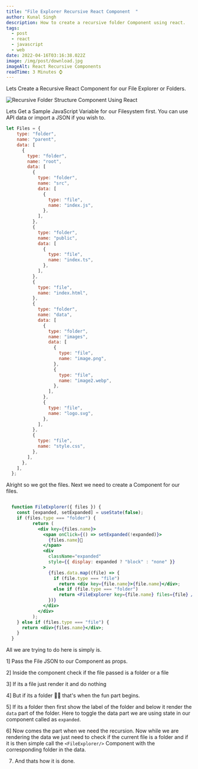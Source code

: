 ```yaml
---
title: "File Explorer Recursive React Component  "
author: Kunal Singh
description: How to create a recursive folder Component using react.
tags:
  - post
  - react
  - javascript
  - web
date: 2022-04-16T03:16:38.022Z
image: /img/post/download.jpg
imageAlt: React Recursive Components
readTime: 3 Minutes ⌚
---
```

Lets Create a Recursive React Component for our File Explorer or Folders.

![Recursive Folder Structure Component Using React](/img/post/chrome-capture-5-.gif "Recursive Folder Structure Component Using React")



Lets Get a Sample JavaScript Variable for our Filesystem first. You can use API data or import a JSON if you wish to.

```javascript
let Files = {
    type: "folder",
    name: "parent",
    data: [
      {
        type: "folder",
        name: "root",
        data: [
          {
            type: "folder",
            name: "src",
            data: [
              {
                type: "file",
                name: "index.js",
              },
            ],
          },
          {
            type: "folder",
            name: "public",
            data: [
              {
                type: "file",
                name: "index.ts",
              },
            ],
          },
          {
            type: "file",
            name: "index.html",
          },
          {
            type: "folder",
            name: "data",
            data: [
              {
                type: "folder",
                name: "images",
                data: [
                  {
                    type: "file",
                    name: "image.png",
                  },
                  {
                    type: "file",
                    name: "image2.webp",
                  },
                ],
              },
              {
                type: "file",
                name: "logo.svg",
              },
            ],
          },
          {
            type: "file",
            name: "style.css",
          },
        ],
      },
    ],
  };

```

Alright so we got the files. Next we need to create a Component for our files.



```jsx

  function FileExplorer({ files }) {
    const [expanded, setExpanded] = useState(false);
    if (files.type === "folder") {
          return (
            <div key={files.name}>
              <span onClick={() => setExpanded(!expanded)}>
                {files.name}📂
              </span>
              <div
                className="expanded"
                style={{ display: expanded ? "block" : "none" }}
              >
                {files.data.map((file) => {
                  if (file.type === "file")
                    return <div key={file.name}>{file.name}</div>;
                  else if (file.type === "folder")
                    return <FileExplorer key={file.name} files={file} />;
                })}
              </div>
            </div>
          );
    } else if (files.type === "file") {
      return <div>{files.name}</div>;
    }
  }

```



All we are trying to do here is simply is.

1] Pass the File JSON to our Component as props.

2] Inside the component check if the file passed is a folder or a file 

3] If its a file just render it and do nothing 

4] But if its a folder 📁📁 that's when the fun part begins. 

5] If its a folder then first show the label of the folder and below it render the `data` part of the folder. Here to toggle the data part we are using state in our component called as `expanded`.

6] Now comes the part when we need the recursion. Now while we are rendering the data we just need to check if the current file is a folder and if it is then simple call the `<FileExplorer/>` Component with the corresponding folder in the data.

7. And thats how it is done.